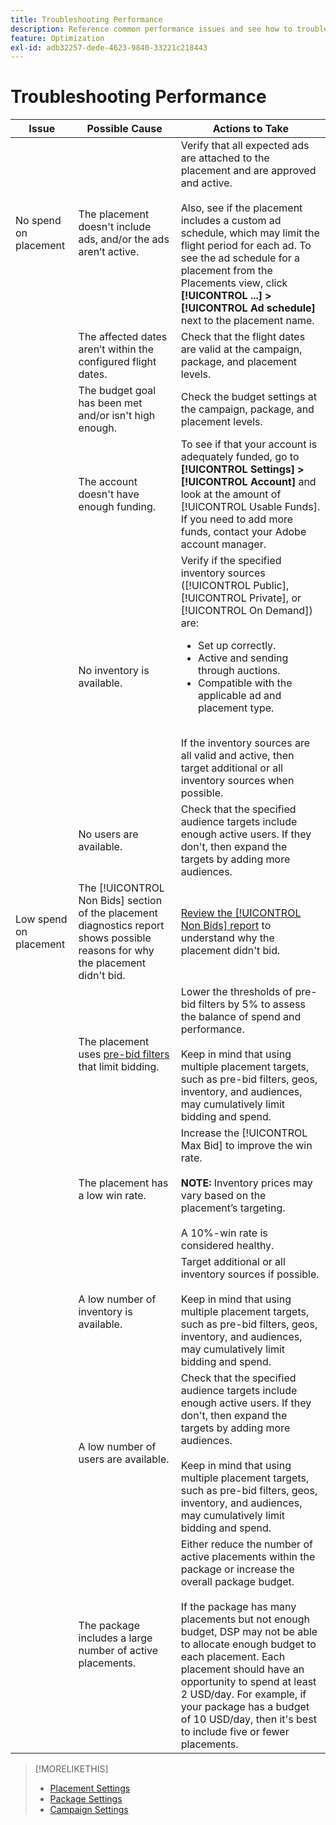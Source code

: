 ```yaml
---
title: Troubleshooting Performance
description: Reference common performance issues and see how to troubleshoot them.
feature: Optimization
exl-id: adb32257-dede-4623-9840-33221c218443
---
```

# Troubleshooting Performance

| Issue | Possible Cause | Actions to Take|
| --- | --- | --- |
| No spend on placement | The placement doesn't include ads, and/or the ads aren’t active. | Verify that all expected ads are attached to the placement and are approved and active.<br><br>Also, see if the placement includes a custom ad schedule, which may limit the flight period for each ad. To see the ad schedule for a placement from the Placements view, click  **[!UICONTROL ...] > [!UICONTROL Ad schedule]** next to the placement name. |
| | The affected dates aren’t within the configured flight dates. | Check that the flight dates are valid at the campaign, package, and placement level​s. |
| | The budget goal has been met and/or isn't high enough. | Check the budget settings at the campaign, package, and placement levels. |
| | The account doesn't have enough funding. | To see if that your account is adequately funded, go to **[!UICONTROL Settings] > [!UICONTROL Account]** and look at the amount of [!UICONTROL Usable Funds]. If you need to add more funds, contact your Adobe account manager. |
| | No inventory is available. | Verify if the specified inventory sources ([!UICONTROL Public], [!UICONTROL Private], or [!UICONTROL On Demand]) are:<ul><li>Set up correctly.</li><li>Active and sending through auctions.</li><li>Compatible with the applicable ad and placement type.</li></ul><br>If the inventory sources are all valid and active, then target additional or all inventory sources when possible. |
| | No users are available. | Check that the specified audience targets include enough active users. If they don't, then expand the targets by adding more audiences. |
| Low spend on placement | The [!UICONTROL Non Bids] section of the placement diagnostics report shows possible reasons for why the placement didn't bid. | [Review the [!UICONTROL Non Bids] report](/help/dsp/campaign-management/reports/placement-diagnostics.md) to understand why the placement didn't bid.  <!-- add link/edit text when file available: See the [in-depth guide to possible Non-Bid Reasons (NBR)](link) for more information. --> |
| | The placement uses [pre-bid filters](/help/dsp/campaign-management/placements/placement-settings.md) that limit bidding. | Lower the thresholds of pre-bid filters by 5% to assess the balance of spend and performance. <!-- wording? and are users just supposed to manually monitor whether it makes a difference? --><br><br>Keep in mind that using multiple placement targets, such as pre-bid filters, geos, inventory, and audiences, may cumulatively limit bidding and spend. |
| | The placement has a low win rate. | Increase the [!UICONTROL Max Bid] to improve the win rate.<br><br><b>NOTE:</b> Inventory prices may vary based on the placement’s targeting.<br><br>A 10%-win rate is considered healthy. |
| | A low number of inventory is available. | Target additional or all inventory sources if possible.<br><br>Keep in mind that using multiple placement targets, such as pre-bid filters, geos, inventory, and audiences, may cumulatively limit bidding and spend. |
| | A low number of users are available. | Check that the specified audience targets include enough active users. If they don't, then expand the targets by adding more audiences.<br><br>Keep in mind that using multiple placement targets, such as pre-bid filters, geos, inventory, and audiences, may cumulatively limit bidding and spend. |
| | The package includes a large number of active placements. | Either reduce the number of active placements within the package or increase the overall package budget.<br><br>If the package has many placements but not enough budget, DSP may not be able to allocate enough budget to each placement. Each placement should have an opportunity to spend at least 2 USD/day. For example, if your package has a budget of 10 USD/day, then it's best to include five or fewer placements. ​|

>[!MORELIKETHIS]
>
>* [Placement Settings](/help/dsp/campaign-management/placements/placement-settings.md)
>* [Package Settings](/help/dsp/campaign-management/packages/package-settings.md)
>* [Campaign Settings](/help/dsp/campaign-management/campaigns/campaign-settings.md)
